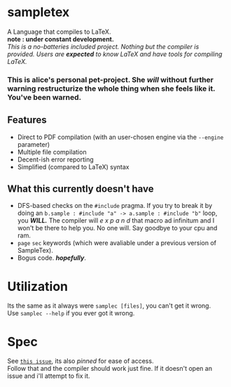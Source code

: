 # sampletex

A Language that compiles to LaTeX.   
**note : under constant development.**  
*This is a no-batteries included project. Nothing but the compiler is provided. Users are __expected__ to know LaTeX and have tools for compiling LaTeX.*  

### This is alice's personal pet-project. She ***will*** without further warning restructurize the whole thing when she feels like it. **You've been warned.**

## Features
- Direct to PDF compilation (with an user-chosen engine via the `--engine` parameter)
- Multiple file compilation
- Decent-ish error reporting
- Simplified (compared to LaTeX) syntax

## What this currently doesn't have
- DFS-based checks on the `#include` pragma. If you try to break it by doing an `b.sample : #include "a" -> a.sample : #include "b"` loop, you ***WILL.*** The compiler will *e x p a n d*  that macro ad infinitum and I won't be there to help you. No one will. Say goodbye to your cpu and ram.
- `page` `sec` keywords (which were avaliable under a previous version of SampleTex).
- Bogus code. ***hopefully***.

# Utilization
Its the same as it always were `samplec [files]`, you can't get it wrong.  
Use `samplec --help` if you ever got it wrong.

# Spec
See [`this issue`](https://github.com/roridev/sampleTeX/issues/13), its also *pinned* for ease of access.  
Follow that and the compiler should work just fine. If it doesn't open an issue and i'll attempt to fix it.  

